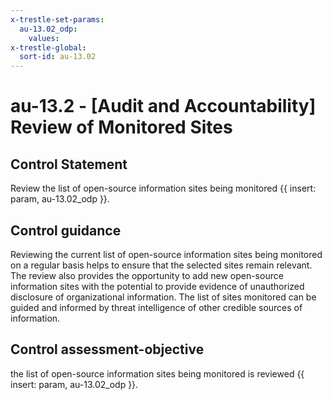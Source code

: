 ```yaml
---
x-trestle-set-params:
  au-13.02_odp:
    values:
x-trestle-global:
  sort-id: au-13.02
---
```


# au-13.2 - \[Audit and Accountability\] Review of Monitored Sites

## Control Statement

Review the list of open-source information sites being monitored {{ insert: param, au-13.02_odp }}.

## Control guidance

Reviewing the current list of open-source information sites being monitored on a regular basis helps to ensure that the selected sites remain relevant. The review also provides the opportunity to add new open-source information sites with the potential to provide evidence of unauthorized disclosure of organizational information. The list of sites monitored can be guided and informed by threat intelligence of other credible sources of information.

## Control assessment-objective

the list of open-source information sites being monitored is reviewed {{ insert: param, au-13.02_odp }}.
